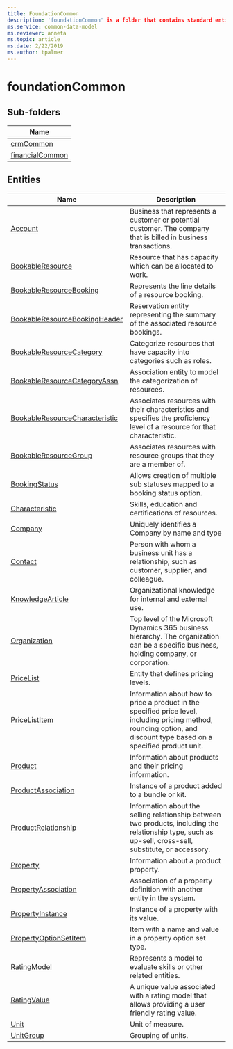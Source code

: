 ```yaml
---
title: FoundationCommon
description: 'foundationCommon' is a folder that contains standard entities related to the Common Data Model.
ms.service: common-data-model
ms.reviewer: anneta
ms.topic: article
ms.date: 2/22/2019
ms.author: tpalmer
---
```


# foundationCommon


## Sub-folders

|Name|
|---|
|[crmCommon](crmCommon/overview.md)|
|[financialCommon](financialCommon/overview.md)|




## Entities

|Name|Description|
|---|---|
|[Account](Account.md)|Business that represents a customer or potential customer. The company that is billed in business transactions.  |
|[BookableResource](BookableResource.md)|Resource that has capacity which can be allocated to work.  |
|[BookableResourceBooking](BookableResourceBooking.md)|Represents the line details of a resource booking.  |
|[BookableResourceBookingHeader](BookableResourceBookingHeader.md)|Reservation entity representing the summary of the associated resource bookings.  |
|[BookableResourceCategory](BookableResourceCategory.md)|Categorize resources that have capacity into categories such as roles.  |
|[BookableResourceCategoryAssn](BookableResourceCategoryAssn.md)|Association entity to model the categorization of resources.  |
|[BookableResourceCharacteristic](BookableResourceCharacteristic.md)|Associates resources with their characteristics and specifies the proficiency level of a resource for that characteristic.  |
|[BookableResourceGroup](BookableResourceGroup.md)|Associates resources with resource groups that they are a member of.  |
|[BookingStatus](BookingStatus.md)|Allows creation of multiple sub statuses mapped to a booking status option.  |
|[Characteristic](Characteristic.md)|Skills, education and certifications of resources.  |
|[Company](Company.md)|Uniquely identifies a Company by name and type  |
|[Contact](Contact.md)|Person with whom a business unit has a relationship, such as customer, supplier, and colleague.  |
|[KnowledgeArticle](KnowledgeArticle.md)|Organizational knowledge for internal and external use.  |
|[Organization](Organization.md)|Top level of the Microsoft Dynamics 365 business hierarchy. The organization can be a specific business, holding company, or corporation.  |
|[PriceList](PriceList.md)|Entity that defines pricing levels.  |
|[PriceListItem](PriceListItem.md)|Information about how to price a product in the specified price level, including pricing method, rounding option, and discount type based on a specified product unit.  |
|[Product](Product.md)|Information about products and their pricing information.  |
|[ProductAssociation](ProductAssociation.md)|Instance of a product added to a bundle or kit.  |
|[ProductRelationship](ProductRelationship.md)|Information about the selling relationship between two products, including the relationship type, such as up-sell, cross-sell, substitute, or accessory.  |
|[Property](Property.md)|Information about a product property.  |
|[PropertyAssociation](PropertyAssociation.md)|Association of a property definition with another entity in the system.  |
|[PropertyInstance](PropertyInstance.md)|Instance of a property with its value.  |
|[PropertyOptionSetItem](PropertyOptionSetItem.md)|Item with a name and value in a property option set type.  |
|[RatingModel](RatingModel.md)|Represents a model to evaluate skills or other related entities.  |
|[RatingValue](RatingValue.md)|A unique value associated with a rating model that allows providing a user friendly rating value.  |
|[Unit](Unit.md)|Unit of measure.  |
|[UnitGroup](UnitGroup.md)|Grouping of units.  |
